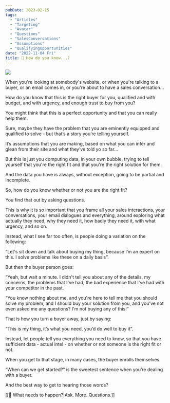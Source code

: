 ```yaml
---
pubDate: 2023-02-15
tags:
  - "Articles"
  - "Targeting"
  - "Avatar"
  - "Questions"
  - "SalesConversations"
  - "Assumptions"
  - "QualifyingOpportunities"
date: "2022-11-04 Fri"
title: 📄 How do you know...?
---
```


![](Media/SalesFlowCoach.app_How-do-you-know_MartinStellar.jpeg)

When you're looking at somebody's website, or when you're talking to a buyer, or an email comes in, or you're about to have a sales conversation…

How do you know that this is the right buyer for you, qualified and with budget, and with urgency, and enough trust to buy from you?

You might think that this is a perfect opportunity and that you can really help them.

Sure, maybe they have the problem that you are eminently equipped and qualified to solve - but that’s a story you’re telling yourself.

It’s assumptions that you are making, based on what you can infer and glean from their site and what they’ve told yo so far...

But this is just you computing data, in your own bubble, trying to tell yourself that you're the right fit and that you're the right solution for them.

And the data you have is always, without exception, going to be partial and incomplete.

So, how do you know whether or not you are the right fit?

You find that out by asking questions.

This is why it is so important that you frame all your sales interactions, your conversations, your email dialogues and everything, around exploring what actually they need, why they need it, how badly they need it, with what urgency, and so on.

Instead, what I see far too often, is people doing a variation on the following:

“Let's sit down and talk about buying my thing, because I’m an expert on this. I solve problems like these on a daily basis”.

But then the buyer person goes:

“Yeah, but wait a minute. I didn't tell you about any of the details, my concerns, the problems that I've had, the bad experience that I've had with your competitor in the past.

“You know nothing about me, and you're here to tell me that you should solve my problem, and I should buy your solution from you, and you’ve not even asked me any questions? I'm not buying any of this!”

That is how you turn a buyer away, just by saying:

“This is my thing, it’s what you need, you’d do well to buy it”.

Instead, let people tell you everything you need to know, so that you have sufficient data - actual intel - on whether or not someone is the right fit or not.

When you get to that stage, in many cases, the buyer enrolls themselves.

“When can we get started?” is the sweetest sentence when you’re dealing with a buyer.

And the best way to get to hearing those words?

[[🚀 What needs to happen?|Ask. More. Questions.]]
